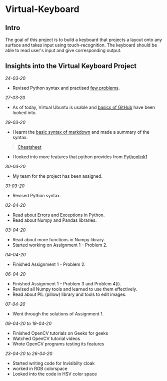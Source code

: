 # Virtual-Keyboard

## Intro

The goal of this project is to build a keyboard that projects a layout onto any surface and takes input using touch-recognition.
The keyboard should be able to read user's input and give corresponding output.

## Insights into the Virtual Keyboard Project

*24-03-20*
+ Revised Python syntax and practised [few problems](https://www.codechef.com/users/sudhansh6).

*27-03-20*
+ As of today, Virtual Ubuntu is usable and [basics of GitHub](https://guides.github.com/activities/hello-world/) have been looked into.

*29-03-20*
+ I learnt the [basic syntax of markdown](https://www.markdownguide.org) and made a summary of the syntax.
>[Cheatsheet](https://github.com/Sudhansh6/Virtual-Keyboard/blob/master/Markdown%20syntax%20cheatsheet.md)
+ I looked into more features that python provides from [Pythonlink1](https://docs.python.org/3/tutorial/introduction.html) 

*30-03-20*
+ My team for the project has been assigned.

*31-03-20*
+ Revised Python syntax.

*02-04-20*
+ Read about Errors and Exceptions in Python.
+ Read about Numpy and Pandas libraries.

*03-04-20*
+ Read about more functions in Numpy library.
+ Started working on Assignment 1 - Problem 2.

*04-04-20*
+ Finished Assignment 1 - Problem 2.

*06-04-20*
+ Finished Assignment 1 - Problem 3 and Problem 4(i).
+ Revised all Numpy tools and learned to use them effectively.
+ Read about PIL (pillow) library and tools to edit images.

*07-04-20*
+ Went through the solutions of Assignment 1.

*09-04-20 to 19-04-20*
+ Finished OpenCV tutorials on Geeks for geeks
+ Watched OpenCV tutorial videos
+ Wrote OpenCV programs testing its features

*23-04-20 to 26-04-20*
+ Started writing code for Invisibilty cloak
+ worked in RGB colorspace
+ Looked into the code in HSV color space



